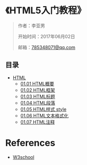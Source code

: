 # 《HTML5入门教程》

> 作者：李亚男
>
> 开始时间：2017年06月02日
>
> 邮箱：785348071@qq.com

## 目录

- [HTML](01-HTML)
   - [01.01 HTML概要](01-HTML/01.01-HTML概要.md)
   - [01.02 HTML框架](01-HTML/01.02-HTML框架.md)
   - [01.03 HTML标题](01-HTML/01.03-HTML标题.md)
   - [01.04 HTML段落](01-HTML/01.04-HTML段落.md)
   - [01.05 HTML样式 style](01-HTML/01.05-HTML样式-style.md)
   - [01.06 HTML文本格式化](01-HTML/01.06-HTML文本格式化.md)
   - [01.07 HTML注释](01-HTML/01.07-HTML注释.md)


# References

-   [W3school](http://www.w3school.com.cn/html/)

